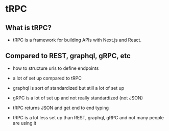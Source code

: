 # tRPC

## What is tRPC?

- tRPC is a framework for building APIs with Next.js and React.

## Compared to REST, graphql, gRPC, etc

- how to structure urls to define endpoints
- a lot of set up compared to tRPC
- graphql is sort of standardized but still a lot of set up
- gRPC is a lot of set up and not really standardized (not JSON)

- tRPC returns JSON and get end to end typing
- tRPC is a lot less set up than REST, graphql, gRPC and not many people are using it
